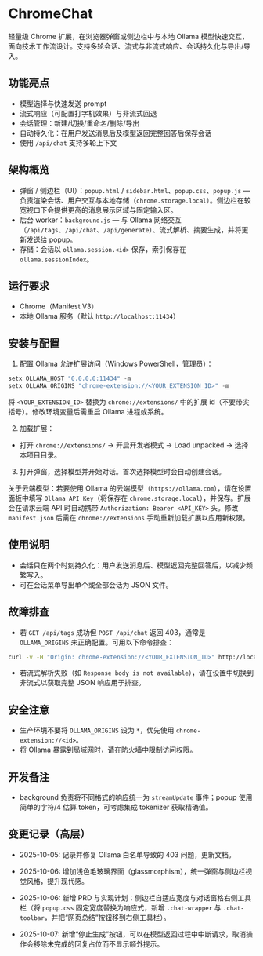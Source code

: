 # ChromeChat

轻量级 Chrome 扩展，在浏览器弹窗或侧边栏中与本地 Ollama 模型快速交互，面向技术工作流设计。支持多轮会话、流式与非流式响应、会话持久化与导出/导入。

## 功能亮点

- 模型选择与快速发送 prompt
- 流式响应（可配置打字机效果）与非流式回退
- 会话管理：新建/切换/重命名/删除/导出
- 自动持久化：在用户发送消息后及模型返回完整回答后保存会话
- 使用 `/api/chat` 支持多轮上下文

## 架构概览

- 弹窗 / 侧边栏（UI）：`popup.html` / `sidebar.html`、`popup.css`、`popup.js` — 负责渲染会话、用户交互与本地存储（`chrome.storage.local`）。侧边栏在较宽视口下会提供更高的消息展示区域与固定输入区。
- 后台 worker：`background.js` — 与 Ollama 网络交互（`/api/tags`、`/api/chat`、`/api/generate`）、流式解析、摘要生成，并将更新发送给 popup。
- 存储：会话以 `ollama.session.<id>` 保存，索引保存在 `ollama.sessionIndex`。

## 运行要求

- Chrome（Manifest V3）
- 本地 Ollama 服务（默认 `http://localhost:11434`）

## 安装与配置

1. 配置 Ollama 允许扩展访问（Windows PowerShell，管理员）：

```powershell
setx OLLAMA_HOST "0.0.0.0:11434" -m
setx OLLAMA_ORIGINS "chrome-extension://<YOUR_EXTENSION_ID>" -m
```

将 `<YOUR_EXTENSION_ID>` 替换为 `chrome://extensions/` 中的扩展 id（不要带尖括号）。修改环境变量后需重启 Ollama 进程或系统。

2. 加载扩展：

- 打开 `chrome://extensions/` → 开启开发者模式 → Load unpacked → 选择本项目目录。

3. 打开弹窗，选择模型并开始对话。首次选择模型时会自动创建会话。

关于云端模型：若要使用 Ollama 的云端模型（`https://ollama.com`），请在设置面板中填写 `Ollama API Key`（将保存在 `chrome.storage.local`），并保存。扩展会在请求云端 API 时自动携带 `Authorization: Bearer <API_KEY>` 头。修改 `manifest.json` 后需在 `chrome://extensions` 手动重新加载扩展以应用新权限。

## 使用说明

- 会话只在两个时刻持久化：用户发送消息后、模型返回完整回答后，以减少频繁写入。
- 可在会话菜单导出单个或全部会话为 JSON 文件。

## 故障排查

- 若 `GET /api/tags` 成功但 `POST /api/chat` 返回 403，通常是 `OLLAMA_ORIGINS` 未正确配置。可用以下命令排查：

```bash
curl -v -H "Origin: chrome-extension://<YOUR_EXTENSION_ID>" http://localhost:11434/api/tags
```

- 若流式解析失败（如 `Response body is not available`），请在设置中切换到非流式以获取完整 JSON 响应用于排查。

## 安全注意

- 生产环境不要将 `OLLAMA_ORIGINS` 设为 `*`，优先使用 `chrome-extension://<id>`。
- 将 Ollama 暴露到局域网时，请在防火墙中限制访问权限。

## 开发备注

- background 负责将不同格式的响应统一为 `streamUpdate` 事件；popup 使用简单的字符/4 估算 token，可考虑集成 tokenizer 获取精确值。

## 变更记录（高层）

- 2025-10-05: 记录并修复 Ollama 白名单导致的 403 问题，更新文档。

 - 2025-10-06: 增加浅色毛玻璃界面（glassmorphism），统一弹窗与侧边栏视觉风格，提升现代感。

- 2025-10-06: 新增 PRD 与实现计划：侧边栏自适应宽度与对话窗格右侧工具栏（将 `popup.css` 固定宽度替换为响应式，新增 `.chat-wrapper` 与 `.chat-toolbar`，并把“网页总结”按钮移到右侧工具栏）。

- 2025-10-07: 新增“停止生成”按钮，可以在模型返回过程中中断请求，取消操作会移除未完成的回复占位而不显示额外提示。

